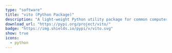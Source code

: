 ```yaml
---
type: "software"
title: "vito (Python Package)"
description: "A light-weight Python utility package for common computer vision &amp; image manipulation tasks."
download_url: "https://pypi.org/project/vito/"
badge: "https://img.shields.io/pypi/v/vito.svg"
show: true
icons:
  - python
---
```


